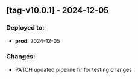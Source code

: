 
## [tag-v10.0.1] - 2024-12-05
### Deployed to:
- **prod**: 2024-12-05
### Changes:
- PATCH updated pipeline fir for testing changes

